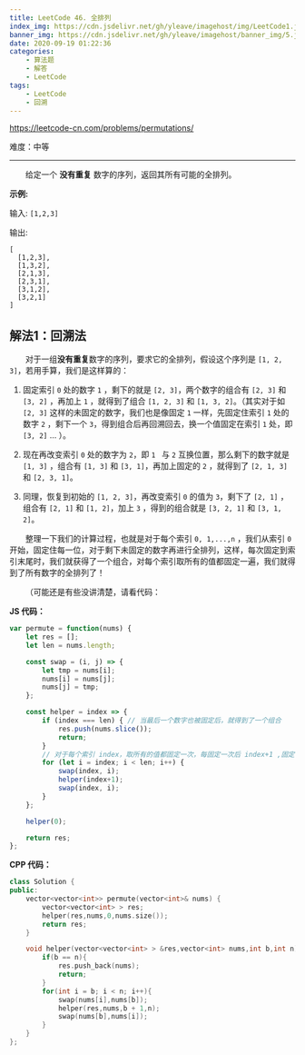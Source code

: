 ```yaml
---
title: LeetCode 46. 全排列
index_img: https://cdn.jsdelivr.net/gh/yleave/imagehost/img/LeetCode1.jpg
banner_img: https://cdn.jsdelivr.net/gh/yleave/imagehost/banner_img/5.jpg
date: 2020-09-19 01:22:36
categories:
    - 算法题
    - 解答
    - LeetCode
tags:
    - LeetCode
    - 回溯
---
```



https://leetcode-cn.com/problems/permutations/

难度：中等

---

&emsp;&emsp;给定一个 **没有重复** 数字的序列，返回其所有可能的全排列。

**示例:**

输入: `[1,2,3]`

输出:

```
[
  [1,2,3],
  [1,3,2],
  [2,1,3],
  [2,3,1],
  [3,1,2],
  [3,2,1]
]
```

## 解法1：回溯法

&emsp;&emsp;对于一组**没有重复**数字的序列，要求它的全排列，假设这个序列是 `[1, 2, 3]`，若用手算，我们是这样算的：

1. 固定索引 `0` 处的数字 `1` ，剩下的就是 `[2, 3]`，两个数字的组合有 `[2, 3]` 和 `[3, 2]` ，再加上 `1` ，就得到了组合 `[1, 2, 3]` 和 `[1, 3, 2]`。（其实对于如 `[2, 3]` 这样的未固定的数字，我们也是像固定 `1` 一样，先固定住索引 `1` 处的数字 `2` ，剩下一个 `3`，得到组合后再回溯回去，换一个值固定在索引 `1` 处，即 `[3, 2]` ... ）。

2. 现在再改变索引 `0` 处的数字为 `2`，即 `1 ` 与 `2` 互换位置，那么剩下的数字就是 `[1, 3]` ，组合有 `[1, 3]` 和 `[3, 1]`，再加上固定的 `2` ，就得到了 `[2, 1, 3]` 和 `[2, 3, 1]`。

3. 同理，恢复到初始的 `[1, 2, 3]`，再改变索引 `0` 的值为 `3`，剩下了 `[2, 1]` ，组合有 `[2, 1]` 和 `[1, 2]`，加上 `3` ，得到的组合就是 `[3, 2, 1]` 和 `[3, 1, 2]`。

&emsp;&emsp;整理一下我们的计算过程，也就是对于每个索引 `0, 1,...,n` ，我们从索引 `0`  开始，固定住每一位，对于剩下未固定的数字再进行全排列，这样，每次固定到索引末尾时，我们就获得了一个组合，对每个索引取所有的值都固定一遍，我们就得到了所有数字的全排列了！

&emsp;&emsp;（可能还是有些没讲清楚，请看代码：



**JS 代码：**

```js
var permute = function(nums) {
    let res = [];
    let len = nums.length;

    const swap = (i, j) => {
        let tmp = nums[i];
        nums[i] = nums[j];
        nums[j] = tmp;
    };  

    const helper = index => {
        if (index === len) { // 当最后一个数字也被固定后，就得到了一个组合
            res.push(nums.slice());
            return;
        }
		// 对于每个索引 index，取所有的值都固定一次，每固定一次后 index+1 ,固定下一位
        for (let i = index; i < len; i++) {
            swap(index, i);
            helper(index+1);
            swap(index, i);
        }
    };

    helper(0);

    return res;
};
```

**CPP 代码：**

```cpp
class Solution {
public:
    vector<vector<int>> permute(vector<int>& nums) {
        vector<vector<int> > res;
        helper(res,nums,0,nums.size());
        return res;
    }

    void helper(vector<vector<int> > &res,vector<int> nums,int b,int n){
        if(b == n){
            res.push_back(nums);
            return;
        }
        for(int i = b; i < n; i++){
            swap(nums[i],nums[b]);
            helper(res,nums,b + 1,n);
            swap(nums[b],nums[i]);
        }
    }
};
```

